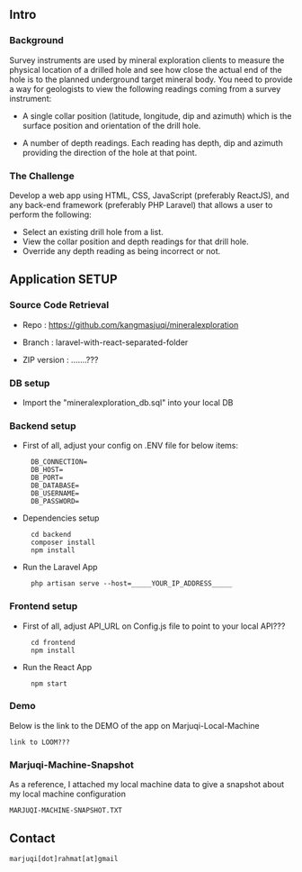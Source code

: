 ## Intro

### Background

Survey instruments are used by mineral exploration clients to measure the physical location of a drilled
hole and see how close the actual end of the hole is to the planned underground target mineral body.
You need to provide a way for geologists to view the following readings coming from a survey
instrument:

- A single collar position (latitude, longitude, dip and azimuth) which is the surface position and orientation
of the drill hole.

- A number of depth readings. Each reading has depth, dip and azimuth providing the direction of the hole
at that point.

### The Challenge

Develop a web app using HTML, CSS, JavaScript (preferably ReactJS), and any back-end framework
(preferably PHP Laravel) that allows a user to perform the following:

- Select an existing drill hole from a list.
- View the collar position and depth readings for that drill hole.
- Override any depth reading as being incorrect or not.

## Application SETUP

### Source Code Retrieval

- Repo : https://github.com/kangmasjuqi/mineralexploration

- Branch : laravel-with-react-separated-folder

- ZIP version : .......???

### DB setup

- Import the "mineralexploration_db.sql" into your local DB

### Backend setup

- First of all, adjust your config on .ENV file for below items:

		DB_CONNECTION=
		DB_HOST=
		DB_PORT=
		DB_DATABASE=
		DB_USERNAME=
		DB_PASSWORD=

- Dependencies setup 

		cd backend
		composer install
		npm install

- Run the Laravel App 

		php artisan serve --host=_____YOUR_IP_ADDRESS_____

### Frontend setup

- First of all, adjust API_URL on Config.js file to point to your local API???

		cd frontend
		npm install

- Run the React App 

		npm start

### Demo

Below is the link to the DEMO of the app on Marjuqi-Local-Machine

	link to LOOM???

### Marjuqi-Machine-Snapshot

As a reference, I attached my local machine data to give a snapshot about my local machine configuration

	MARJUQI-MACHINE-SNAPSHOT.TXT

## Contact

	marjuqi[dot]rahmat[at]gmail